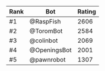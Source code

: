 Rank|Bot|Rating
---|---|---
#1|@RaspFish|2606
#2|@ToromBot|2584
#3|@colinbot|2069
#4|@OpeningsBot|2001
#5|@pawnrobot|1307
